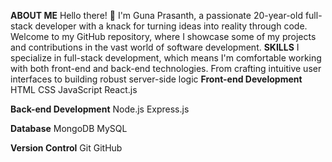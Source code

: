 **ABOUT ME**
Hello there! 👋 I'm Guna Prasanth, a passionate 20-year-old full-stack developer with a knack for turning ideas into reality through code. Welcome to my GitHub repository, where I showcase some of my projects and contributions in the vast world of software development.
**SKILLS**
I specialize in full-stack development, which means I'm comfortable working with both front-end and back-end technologies. From crafting intuitive user interfaces to building robust server-side logic
**Front-end Development**
HTML
CSS
JavaScript
React.js

**Back-end Development**
Node.js
Express.js

**Database**
MongoDB
MySQL

**Version Control**
Git
GitHub

